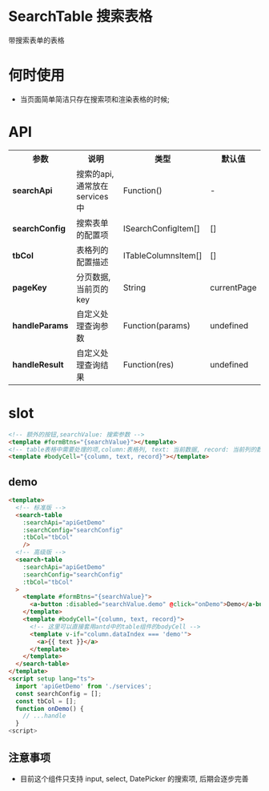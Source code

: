 # SearchTable 搜索表格

带搜索表单的表格

# 何时使用

- 当页面简单简洁只存在搜索项和渲染表格的时候;

# API

<table>
  <tr>
    <th>参数</th>
    <th>说明</th>
    <th>类型</th>
    <th>默认值</th>
  </tr>
  <tr>
    <td>
      <b>searchApi</b>
    </td>
    <td>搜索的api,通常放在services中</td>
    <td>Function()</td>
    <td>-</td>
  </tr>
  <tr>
    <td>
      <b>searchConfig</b>
    </td>
    <td>搜索表单的配置项</td>
    <td>ISearchConfigItem[]</td>
    <td>[]</td>
  </tr>
  <tr>
    <td>
      <b>tbCol</b>
    </td>
    <td>表格列的配置描述</td>
    <td>ITableColumnsItem[]</td>
    <td>[]</td>
  </tr>
  <tr>
    <td>
      <b>pageKey</b>
    </td>
    <td>分页数据,当前页的key</td>
    <td>String</td>
    <td>currentPage</td>
  </tr>
  <tr>
    <td>
      <b>handleParams</b>
    </td>
    <td>自定义处理查询参数</td>
    <td>Function(params)</td>
    <td>undefined</td>
  </tr>
  <tr>
    <td>
      <b>handleResult</b>
    </td>
    <td>自定义处理查询结果</td>
    <td>Function(res)</td>
    <td>undefined</td>
  </tr>
</table>

# slot

```html
<!-- 额外的按钮,searchValue: 搜索参数 -->
<template #formBtns="{searchValue}"></template>
<!-- table表格中需要处理的项,column:表格列, text: 当前数据, record: 当前列的数据 -->
<template #bodyCell="{column, text, record}"></template>
```

## demo

```html
<template>
  <!-- 标准版 -->
  <search-table
    :searchApi="apiGetDemo"
    :searchConfig="searchConfig"
    :tbCol="tbCol"
    />
  <!-- 高级版 -->
  <search-table
    :searchApi="apiGetDemo"
    :searchConfig="searchConfig"
    :tbCol="tbCol"
  >
    <template #formBtns="{searchValue}">
      <a-button :disabled="searchValue.demo" @click="onDemo">Demo</a-button>
    </template>
    <template #bodyCell="{column, text, record}">
      <!-- 这里可以直接套用antd中的table组件的bodyCell -->
      <template v-if="column.dataIndex === 'demo'">
        <a>{{ text }}</a>
      </template>
    </template>
  </search-table>
</template>
<script setup lang="ts">
  import 'apiGetDemo' from './services';
  const searchConfig = [];
  const tbCol = [];
  function onDemo() {
    // ...handle
  }
<script>
```

## 注意事项

- 目前这个组件只支持 input, select, DatePicker 的搜索项, 后期会逐步完善
